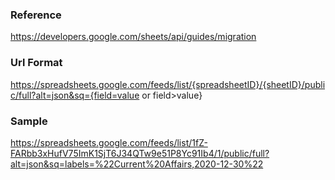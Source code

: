 ### Reference
https://developers.google.com/sheets/api/guides/migration

### Url Format
https://spreadsheets.google.com/feeds/list/{spreadsheetID}/{sheetID}/public/full?alt=json&sq={field=value or field>value}

### Sample
https://spreadsheets.google.com/feeds/list/1fZ-FARbb3xHufV75ImK1SjT6J34QTw9e51P8Yc91Ib4/1/public/full?alt=json&sq=labels=%22Current%20Affairs,2020-12-30%22
